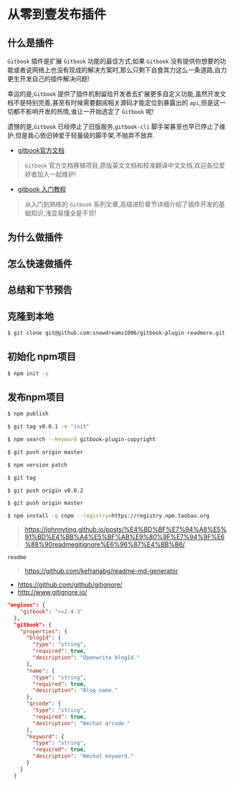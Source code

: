 # 从零到壹发布插件

## 什么是插件

`Gitbook` 插件是扩展 `Gitbook` 功能的最佳方式,如果 `Gitbook` 没有提供你想要的功能或者说网络上也没有现成的解决方案时,那么只剩下自食其力这么一条道路,自力更生开发自己的插件解决问题!

幸运的是,`Gitbook` 提供了插件机制留给开发者去扩展更多自定义功能,虽然开发文档不是特别完善,甚至有时候需要翻阅相关源码才能定位到暴露出的 `api`,但是这一切都不影响开发的热情,谁让一开始选定了 `Gitbook` 呢!

遗憾的是,`Gitbook` 已经停止了旧版服务,`gitbook-cli` 脚手架甚至也早已停止了维护,但是我心依旧钟爱于轻量级的脚手架,不抛弃不放弃.

- [gitbook官方文档](https://snowdreams1006.github.io/gitbook-official/)
 
> `Gitbook` 官方文档移植项目,原版英文文档和校准翻译中文文档,欢迎各位爱好者加入一起维护!

- [gitbook 入门教程](https://snowdreams1006.github.io/myGitbook/)

> 从入门到熟练的 `Gitbook` 系列文章,高级进阶章节详细介绍了插件开发的基础知识,浅显易懂全是干货!

## 为什么做插件

## 怎么快速做插件

## 总结和下节预告

## 克隆到本地

```bash
$ git clone git@github.com:snowdreams1006/gitbook-plugin-readmore.git
```

## 初始化 npm项目

```bash
$ npm init -y
```

## 发布npm项目

```bash
$ npm publish
```

```bash
$ git tag v0.0.1 -m "init"
```

```bash
$ npm search --keyword gitbook-plugin-copyright
```

```bash
$ git push origin master
```

```bash
$ npm version patch
```

```bash
$ git tag
```

```bash
$ git push origin v0.0.2
```

```bash
$ git push origin master
```

```bash
$ npm install -g cnpm --registry=https://registry.npm.taobao.org
```

> https://johnnyting.github.io/posts/%E4%BD%BF%E7%94%A8%E5%91%BD%E4%BB%A4%E5%BF%AB%E9%80%9F%E7%94%9F%E6%88%90readmegitignore%E6%96%87%E4%BB%B6/

```bash
readme
```

> https://github.com/kefranabg/readme-md-generator

- https://github.com/github/gitignore/
- http://www.gitignore.io/

```json
"engines": {
    "gitbook": ">=2.4.3"
  },
  "gitbook": {
    "properties": {
      "blogId": {
        "type": "string",
        "required": true,
        "description": "Openwrite blogId."
      },
      "name": {
        "type": "string",
        "required": true,
        "description": "Blog name."
      },
      "qrcode": {
        "type": "string",
        "required": true,
        "description": "Wechat qrcode."
      },
      "keyword": {
        "type": "string",
        "required": true,
        "description": "Wechat keyword."
      }
    }
  }
```

